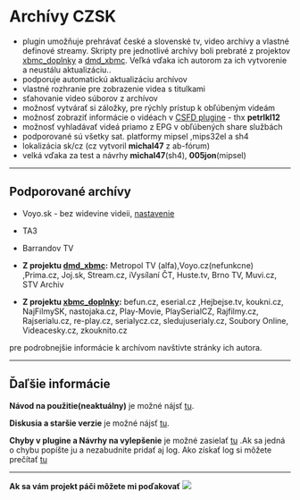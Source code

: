 # Archívy CZSK #
  * plugin umožňuje prehrávať české a slovenské tv, video archívy a vlastné definové streamy. Skripty pre jednotlivé archívy boli prebraté z projektov [xbmc\_doplnky](http://code.google.com/p/xbmc-doplnky/) a [dmd\_xbmc](http://code.google.com/p/dmd-xbmc/). Veľká vďaka ich autorom za ich vytvorenie a neustálu aktualizáciu..
  * podporuje automatickú aktualizáciu archívov
  * vlastné rozhranie pre zobrazenie videa s titulkami
  * sťahovanie video súborov z archívov
  * možnosť vytvárať si záložky, pre rýchly prístup k obľúbeným videám
  * možnosť zobraziť informácie o vidéach v [CSFD plugine](http://code.google.com/p/csfdplugin/) - thx **petrlkl12**
  * možnosť vyhladávať videá priamo z EPG v obľúbených share službách
  * podporované sú všetky sat. platformy mipsel ,mips32el a sh4
  * lokalizácia sk/cz (cz vytvoril **michal47** z ab-fórum)
  * velká vďaka za test a návrhy **michal47**(sh4), **005jon**(mipsel)

---

## Podporované archívy ##
  * Voyo.sk - bez widevine videii, [nastavenie](http://code.google.com/p/archivy-czsk/wiki/voyoskNavod)
  * TA3
  * Barrandov TV

  * **Z projektu [dmd\_xbmc](http://code.google.com/p/dmd-xbmc/):** Metropol TV (alfa),Voyo.cz(nefunkcne) ,Prima.cz, Joj.sk, Stream.cz, iVysílaní ČT, Huste.tv, Brno TV, Muvi.cz, STV Archiv

  * **Z projektu [xbmc\_doplnky](http://code.google.com/p/xbmc-doplnky/):** befun.cz, eserial.cz ,Hejbejse.tv, koukni.cz, NajFilmySK, nastojaka.cz, Play-Movie, PlaySerialCZ, Rajfilmy.cz, Rajserialu.cz, re-play.cz, serialycz.cz, sledujuserialy.cz, Soubory Online, Videacesky.cz, zkouknito.cz

pre podrobnejšie informácie k archívom navštívte stránky ich autora.

---

## Ďaľšie informácie ##

**Návod na použitie(neaktuálny)** je možné nájsť [tu](https://code.google.com/p/archivy-czsk/wiki/NavodNaPouzitie).

**Diskusia a staršie verzie** je možné nájsť [tu](http://www.ab-forum.info/viewtopic.php?f=145&t=43940).

**Chyby v plugine a Návrhy na vylepšenie** je možné zasielať [tu](https://code.google.com/p/archivy-czsk/issues/entry) .Ak sa jedná o chybu popíšte ju a nezabudnite pridať aj log. Ako získať log si môžete prečítať [tu](https://code.google.com/p/archivy-czsk/wiki/AkoZiskatLog)

---



**Ak sa vám projekt páči môžete mi poďakovať** <a href='https://www.paypal.com/cgi-bin/webscr?cmd=_donations&business=Y4J4HAWCPTE78&lc=US&item_name=prispevok%20archivyCZSK&currency_code=EUR&bn=PP%2dDonationsBF%3abtn_donate_LG%2egif%3aNonHosted'><img src='https://www.paypalobjects.com/en_US/i/btn/btn_donate_LG.gif' border='0'></img></a>
